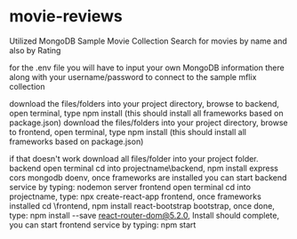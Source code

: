 # movie-reviews

Utilized MongoDB Sample Movie Collection
Search for movies by name and also by Rating 

for the .env file you will have to input your own MongoDB information there along with your username/password to connect to the sample mflix collection

download the files/folders into your project directory, browse to backend, open terminal, type npm install (this should install all frameworks based on package.json)
download the files/folders into your project directory, browse to frontend, open terminal, type npm install (this should install all frameworks based on package.json)

if that doesn't work download all files/folder into your project folder. 
backend
open terminal cd into projectname\backend, npm install express cors mongodb doenv, once frameworks are installed you can start backend service by typing: nodemon server
frontend
open terminal cd into projectname, type: npx create-react-app frontend, once frameworks installed cd \frontend, npm install react-bootstrap bootstrap, once done, type: npm install --save react-router-dom@5.2.0, Install should complete, you can start frontend service by typing: npm start 
